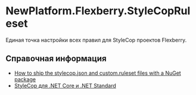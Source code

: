 # NewPlatform.Flexberry.StyleCopRuleset

Единая точка настройки всех правил для StyleCop проектов Flexberry.

## Справочная информация

* [How to ship the stylecop.json and custom.ruleset files with a NuGet package](https://stackoverflow.com/questions/48870718/how-to-ship-the-stylecop-json-and-custom-ruleset-files-with-a-nuget-package-in-v)
* [StyleCop для .NET Core и .NET Standard](https://andrey.moveax.ru/post/net-standard-using-style-cop)